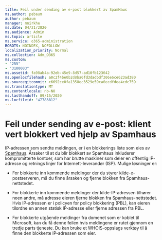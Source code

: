 ```yaml
---
title: Feil under sending av e-post blokkert av SpamHaus
ms.author: pebaum
author: pebaum
manager: mnirkhe
ms.date: 04/21/2020
ms.audience: Admin
ms.topic: article
ms.service: o365-administration
ROBOTS: NOINDEX, NOFOLLOW
localization_priority: Normal
ms.collection: Adm_O365
ms.custom:
- "255"
- "3100003"
ms.assetid: fa98ab4a-92eb-45e9-8d57-ad10fb123042
ms.openlocfilehash: a0c2f4be0b2d8ba6fd3dadbdf306e6ce623ad380
ms.sourcegitcommit: c6692ce0fa1358ec3529e59ca0ecdfdea4cdc759
ms.translationtype: MT
ms.contentlocale: nb-NO
ms.lasthandoff: 09/15/2020
ms.locfileid: "47783812"
---
```

# <a name="error-sending-email-client-host-blocked-using-spamhaus"></a>Feil under sending av e-post: klient vert blokkert ved hjelp av Spamhaus

IP-adressen som sendte meldingen, er i en blokkerings liste som eies av [Spamhaus](https://go.microsoft.com/fwlink/p/?linkid=123245). Årsaker til at du blir blokkert av Spamhaus inkluderer kompromitterte kontoer, som har brutte maskiner som deler en offentlig IP-adresse og retnings linjer for Internett-leverandør (ISP). Mulige løsninger er:
  
- For blokkerte inn kommende meldinger der du styrer kilde-e-postserveren, må du finne årsaken og fjerne blokken fra Spamhaus-nettstedet.

- For blokkerte inn kommende meldinger der kilde-IP-adressen tilhører noen andre, må adresse eieren fjerne blokken fra Spamhaus-nettstedet. Hvis IP-adressen er i policyen for policy blokkering (PBL), kan eieren tilordne en annen statisk IP-adresse eller fjerne adressen fra PBL.

- For blokkerte utgående meldinger fra domenet som er koblet til Microsoft, kan du få denne feilen hvis meldingene er rutet gjennom en tredje parts tjeneste. Du kan bruke et WHOIS-oppslags verktøy til å finne den blokkerte IP-adressen som eier.
